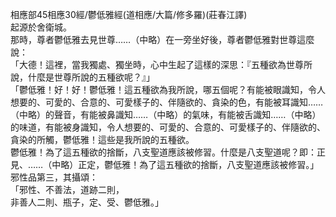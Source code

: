 相應部45相應30經/鬱低雅經(道相應/大篇/修多羅)(莊春江譯)  
起源於舍衛城。  
那時，尊者鬱低雅去見世尊……（中略）在一旁坐好後，尊者鬱低雅對世尊這麼說：  
「大德！這裡，當我獨處、獨坐時，心中生起了這樣的深思：『五種欲為世尊所說，什麼是世尊所說的五種欲呢？』」  
「鬱低雅！好！好！鬱低雅！這五種欲為我所說，哪五個呢？有能被眼識知，令人想要的、可愛的、合意的、可愛樣子的、伴隨欲的、貪染的色，有能被耳識知……（中略）的聲音，有能被鼻識知……（中略）的氣味，有能被舌識知……（中略）的味道，有能被身識知，令人想要的、可愛的、合意的、可愛樣子的、伴隨欲的、貪染的所觸，鬱低雅！這些是我所說的五種欲。  
鬱低雅！為了這五種欲的捨斷，八支聖道應該被修習。什麼是八支聖道呢？即：正見、……（中略）正定，鬱低雅！為了這五種欲的捨斷，八支聖道應該被修習。」  
邪性品第三，其攝頌：  
「邪性、不善法，道跡二則，  
非善人二則、瓶子，定、受、鬱低雅。」  
  
  
